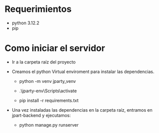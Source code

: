 # Requerimientos

 - python 3.12.2
 - pip 

# Como iniciar el servidor

 - Ir a la carpeta raíz del proyecto
 
 - Creamos el python Virtual enviroment para instalar las dependencias. 

    - python -m venv jparty_venv

    - .\jparty-env\Scripts\activate

    - pip install -r requirements.txt

 - Una vez instaladas las dependencias en la carpeta raíz, entramos en jpart-backend y ejecutamos:

    - python manage.py runserver
